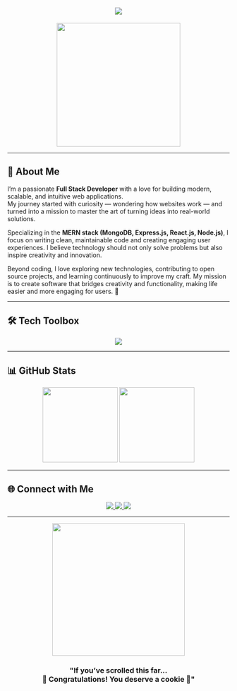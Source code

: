 

<!-- Modern + Creative Frontend Developer GitHub Profile README -->

<h1 align="center">
  <img src="https://readme-typing-svg.herokuapp.com?font=Fira+Code&size=30&duration=3000&pause=500&color=00C9A7&center=true&vCenter=true&width=800&lines=Hi+there👋;I'm+Rizuwan;Full+Stack+Developer;Turning+Ideas+into+Reality" />
</h1>

<p align="center">
  <img src="https://media.giphy.com/media/QTfX9Ejfra3ZmNxh6B/giphy.gif" width="280px" />
</p>

---

## 🎨 About Me  

I’m a passionate **Full Stack Developer** with a love for building modern, scalable, and intuitive web applications.  
My journey started with curiosity — wondering how websites work — and turned into a mission to master the art of turning ideas into real-world solutions.  

Specializing in the **MERN stack (MongoDB, Express.js, React.js, Node.js)**, I focus on writing clean, maintainable code and creating engaging user experiences. I believe technology should not only solve problems but also inspire creativity and innovation.  

Beyond coding, I love exploring new technologies, contributing to open source projects, and learning continuously to improve my craft. My mission is to create software that bridges creativity and functionality, making life easier and more engaging for users. 🚀  

---

## 🛠 Tech Toolbox  

<p align="center">
  <img src="https://skillicons.dev/icons?i=html,css,sass,js,ts,react,nextjs,nodejs,express,python,firebase,postman,mongodb,git,github,vscode,tailwind,figma,kubernetes,docker&theme=dark" />
</p>

---

## 📊 GitHub Stats  

<div align="center">
<img src="https://github-readme-stats.vercel.app/api?developerriz=developerriz&show_icons=true&theme=tokyonight&hide_border=true" height="170px" />  
<img src="https://github-readme-streak-stats.herokuapp.com?user=YourUserName&theme=tokyonight&hide_border=true" height="170px" />  
</div>

---

## 🌐 Connect with Me  

<p align="center">
  <a href="https://linkedin.com/in/rizuwan-alom">
    <img src="https://img.shields.io/badge/LinkedIn-FF69B4?style=for-the-badge&logo=linkedin&logoColor=white" />
  </a>
  <a href="https://twitter.com/developerrizzz">
    <img src="https://img.shields.io/badge/Twitter-00C9A7?style=for-the-badge&logo=twitter&logoColor=white" />
  </a>
  <a href="mailto:rizwanalom31@gmail.com">
    <img src="https://img.shields.io/badge/Gmail-FFB400?style=for-the-badge&logo=gmail&logoColor=white" />
  </a>
</p>

---

<p align="center">
  <img src="https://media.giphy.com/media/ZVik7pBtu9dNS/giphy.gif" width="300px"/>
</p>

<h3 align="center">"If you’ve scrolled this far... <br>  
  👏 Congratulations! You deserve a cookie 🍪" </h3>
